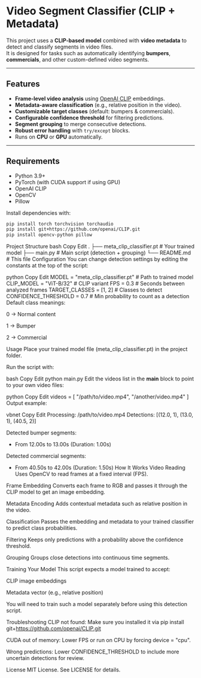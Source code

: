 # Video Segment Classifier (CLIP + Metadata)

This project uses a **CLIP-based model** combined with **video metadata** to detect and classify segments in video files.  
It is designed for tasks such as automatically identifying **bumpers**, **commercials**, and other custom-defined video segments.

---

## Features

- **Frame-level video analysis** using [OpenAI CLIP](https://github.com/openai/CLIP) embeddings.
- **Metadata-aware classification** (e.g., relative position in the video).
- **Customizable target classes** (default: bumpers & commercials).
- **Configurable confidence threshold** for filtering predictions.
- **Segment grouping** to merge consecutive detections.
- **Robust error handling** with `try/except` blocks.
- Runs on **CPU** or **GPU** automatically.

---

## Requirements

- Python 3.9+
- PyTorch (with CUDA support if using GPU)
- OpenAI CLIP
- OpenCV
- Pillow

Install dependencies with:

```bash
pip install torch torchvision torchaudio
pip install git+https://github.com/openai/CLIP.git
pip install opencv-python pillow
```
Project Structure
bash
Copy
Edit
.
├── meta_clip_classifier.pt       # Your trained model
├── main.py                        # Main script (detection + grouping)
└── README.md                      # This file
Configuration
You can change detection settings by editing the constants at the top of the script:

python
Copy
Edit
MODEL = "meta_clip_classifier.pt"    # Path to trained model
CLIP_MODEL = "ViT-B/32"              # CLIP variant
FPS = 0.3                            # Seconds between analyzed frames
TARGET_CLASSES = [1, 2]              # Classes to detect
CONFIDENCE_THRESHOLD = 0.7           # Min probability to count as a detection
Default class meanings:

0 → Normal content

1 → Bumper

2 → Commercial

Usage
Place your trained model file (meta_clip_classifier.pt) in the project folder.

Run the script with:

bash
Copy
Edit
python main.py
Edit the videos list in the __main__ block to point to your own video files:

python
Copy
Edit
videos = [
    "/path/to/video.mp4",
    "/another/video.mp4"
]
Output example:

vbnet
Copy
Edit
Processing: /path/to/video.mp4
Detections: [(12.0, 1), (13.0, 1), (40.5, 2)]

Detected bumper segments:
 - From 12.00s to 13.00s (Duration: 1.00s)

Detected commercial segments:
 - From 40.50s to 42.00s (Duration: 1.50s)
How It Works
Video Reading
Uses OpenCV to read frames at a fixed interval (FPS).

Frame Embedding
Converts each frame to RGB and passes it through the CLIP model to get an image embedding.

Metadata Encoding
Adds contextual metadata such as relative position in the video.

Classification
Passes the embedding and metadata to your trained classifier to predict class probabilities.

Filtering
Keeps only predictions with a probability above the confidence threshold.

Grouping
Groups close detections into continuous time segments.

Training Your Model
This script expects a model trained to accept:

CLIP image embeddings

Metadata vector (e.g., relative position)

You will need to train such a model separately before using this detection script.

Troubleshooting
CLIP not found: Make sure you installed it via
pip install git+https://github.com/openai/CLIP.git

CUDA out of memory: Lower FPS or run on CPU by forcing device = "cpu".

Wrong predictions: Lower CONFIDENCE_THRESHOLD to include more uncertain detections for review.

License
MIT License.
See LICENSE for details.
